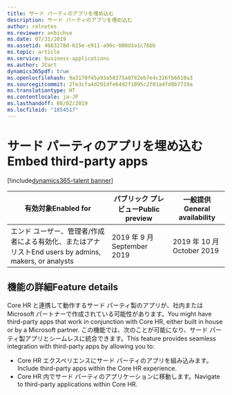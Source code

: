 ```yaml
---
title: サード パーティのアプリを埋め込む
description: サード パーティのアプリを埋め込む
author: relnotes
ms.reviewer: anbichse
ms.date: 07/31/2019
ms.assetid: 4663278d-615e-e911-a96c-000d3a1c7bbb
ms.topic: article
ms.service: business-applications
ms.author: JCart
dynamics365pdf: true
ms.openlocfilehash: 9a3170f45a93a58375a8782eb7e4c326fb6610a3
ms.sourcegitcommit: 2fe3cfa4d291dfe6492f1095c2f01a4fd8b7719a
ms.translationtype: HT
ms.contentlocale: ja-JP
ms.lasthandoff: 08/02/2019
ms.locfileid: "1854517"
---
```

# <a name="embed-third-party-apps"></a><span data-ttu-id="341c4-103">サード パーティのアプリを埋め込む</span><span class="sxs-lookup"><span data-stu-id="341c4-103">Embed third-party apps</span></span>
[!include[dynamics365-talent banner](../includes/dynamics365-talent.md)]

| <span data-ttu-id="341c4-104">有効対象</span><span class="sxs-lookup"><span data-stu-id="341c4-104">Enabled for</span></span>    |  <span data-ttu-id="341c4-105">パブリック プレビュー</span><span class="sxs-lookup"><span data-stu-id="341c4-105">Public preview</span></span> | <span data-ttu-id="341c4-106">一般提供</span><span class="sxs-lookup"><span data-stu-id="341c4-106">General availability</span></span> | 
| ---------- | ---------- |---------- |
|<span data-ttu-id="341c4-107">エンド ユーザー、管理者/作成者による有効化、またはアナリスト</span><span class="sxs-lookup"><span data-stu-id="341c4-107">End users by admins, makers, or analysts</span></span>|<span data-ttu-id="341c4-108">2019 年 9 月</span><span class="sxs-lookup"><span data-stu-id="341c4-108">September 2019</span></span>| <span data-ttu-id="341c4-109">2019 年 10 月</span><span class="sxs-lookup"><span data-stu-id="341c4-109">October 2019</span></span>|






## <a name="feature-details"></a><span data-ttu-id="341c4-110">機能の詳細</span><span class="sxs-lookup"><span data-stu-id="341c4-110">Feature details</span></span>
<!--feature detail start -->
<span data-ttu-id="341c4-111">Core HR と連携して動作するサード パーティ製のアプリが、社内または Microsoft パートナーで作成されている可能性があります。</span><span class="sxs-lookup"><span data-stu-id="341c4-111">You might have third-party apps that work in conjunction with Core HR, either built in house or by a Microsoft partner.</span></span> <span data-ttu-id="341c4-112">この機能では、次のことが可能になり、サード パーティ製アプリとシームレスに統合できます。</span><span class="sxs-lookup"><span data-stu-id="341c4-112">This feature provides seamless integration with third-party apps by allowing you to:</span></span> 

- <span data-ttu-id="341c4-113">Core HR エクスペリエンスにサード パーティのアプリを組み込みます。</span><span class="sxs-lookup"><span data-stu-id="341c4-113">Include third-party apps within the Core HR experience.</span></span> 
- <span data-ttu-id="341c4-114">Core HR 内でサード パーティのアプリケーションに移動します。</span><span class="sxs-lookup"><span data-stu-id="341c4-114">Navigate to third-party applications within Core HR.</span></span>
<!--feature detail end -->











